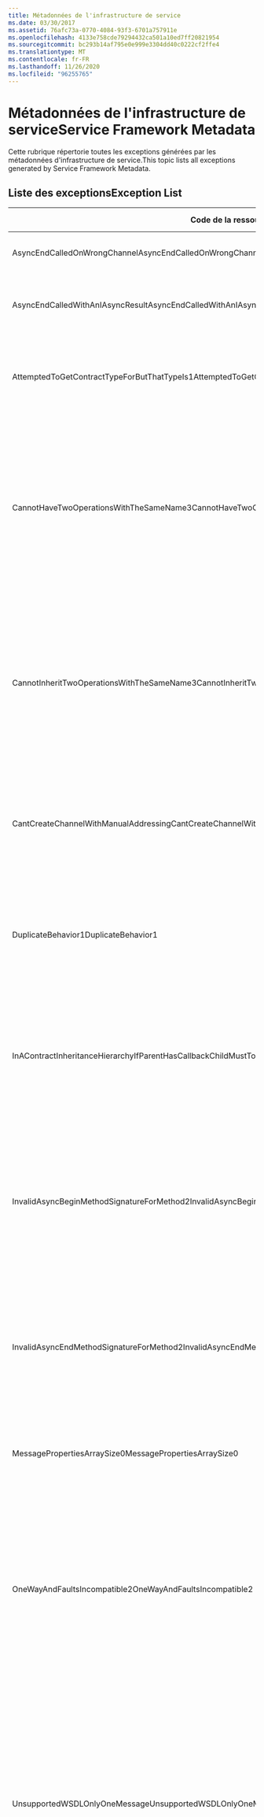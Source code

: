 ```yaml
---
title: Métadonnées de l'infrastructure de service
ms.date: 03/30/2017
ms.assetid: 76afc73a-0770-4084-93f3-6701a757911e
ms.openlocfilehash: 4133e758cde79294432ca501a10ed7ff20821954
ms.sourcegitcommit: bc293b14af795e0e999e3304dd40c0222cf2ffe4
ms.translationtype: MT
ms.contentlocale: fr-FR
ms.lasthandoff: 11/26/2020
ms.locfileid: "96255765"
---
```

# <a name="service-framework-metadata"></a><span data-ttu-id="760d5-102">Métadonnées de l'infrastructure de service</span><span class="sxs-lookup"><span data-stu-id="760d5-102">Service Framework Metadata</span></span>

<span data-ttu-id="760d5-103">Cette rubrique répertorie toutes les exceptions générées par les métadonnées d'infrastructure de service.</span><span class="sxs-lookup"><span data-stu-id="760d5-103">This topic lists all exceptions generated by Service Framework Metadata.</span></span>  
  
## <a name="exception-list"></a><span data-ttu-id="760d5-104">Liste des exceptions</span><span class="sxs-lookup"><span data-stu-id="760d5-104">Exception List</span></span>  
  
|<span data-ttu-id="760d5-105">Code de la ressource</span><span class="sxs-lookup"><span data-stu-id="760d5-105">Resource Code</span></span>|<span data-ttu-id="760d5-106">Chaîne de la ressource</span><span class="sxs-lookup"><span data-stu-id="760d5-106">Resource String</span></span>|  
|-------------------|---------------------|  
|<span data-ttu-id="760d5-107">AsyncEndCalledOnWrongChannel</span><span class="sxs-lookup"><span data-stu-id="760d5-107">AsyncEndCalledOnWrongChannel</span></span>|<span data-ttu-id="760d5-108">Une méthode End asynchrone a été appelée sur le canal incorrect.</span><span class="sxs-lookup"><span data-stu-id="760d5-108">An asynchronous End was called on the wrong channel.</span></span>|  
|<span data-ttu-id="760d5-109">AsyncEndCalledWithAnIAsyncResult</span><span class="sxs-lookup"><span data-stu-id="760d5-109">AsyncEndCalledWithAnIAsyncResult</span></span>|<span data-ttu-id="760d5-110">Une méthode End asynchrone a été appelée avec un IAsyncResult à partir d'une méthode Begin différente.</span><span class="sxs-lookup"><span data-stu-id="760d5-110">An asynchronous End was called with an IAsyncResult from a different Begin method.</span></span>|  
|<span data-ttu-id="760d5-111">AttemptedToGetContractTypeForButThatTypeIs1</span><span class="sxs-lookup"><span data-stu-id="760d5-111">AttemptedToGetContractTypeForButThatTypeIs1</span></span>|<span data-ttu-id="760d5-112">Tentative d’obtenir le type de contrat pour le spécifié.</span><span class="sxs-lookup"><span data-stu-id="760d5-112">Attempted to get contract type for the specified.</span></span> <span data-ttu-id="760d5-113">Le type n’est pas un ServiceContract et n’hérite pas d’un ServiceContract.</span><span class="sxs-lookup"><span data-stu-id="760d5-113">The type is not a ServiceContract and it does not inherit a ServiceContract.</span></span>|  
|<span data-ttu-id="760d5-114">CannotHaveTwoOperationsWithTheSameName3</span><span class="sxs-lookup"><span data-stu-id="760d5-114">CannotHaveTwoOperationsWithTheSameName3</span></span>|<span data-ttu-id="760d5-115">Deux opérations dans le même contrat ne peuvent pas avoir le même nom.</span><span class="sxs-lookup"><span data-stu-id="760d5-115">Cannot have two operations in the same contract with the same name.</span></span> <span data-ttu-id="760d5-116">Les méthodes spécifiées du type spécifié ne respectent pas cette règle.</span><span class="sxs-lookup"><span data-stu-id="760d5-116">The specified methods in the specified type violate this rule.</span></span> <span data-ttu-id="760d5-117">Modifiez le nom d'une des opérations en modifiant le nom de la méthode ou en utilisant la propriété Name de l'attribut OperationContractAttribute.</span><span class="sxs-lookup"><span data-stu-id="760d5-117">Change the name of one of the operations by changing the method name or by using the Name property of OperationContractAttribute.</span></span>|  
|<span data-ttu-id="760d5-118">CannotInheritTwoOperationsWithTheSameName3</span><span class="sxs-lookup"><span data-stu-id="760d5-118">CannotInheritTwoOperationsWithTheSameName3</span></span>|<span data-ttu-id="760d5-119">Impossible d'hériter de deux opérations différentes portant le même nom.</span><span class="sxs-lookup"><span data-stu-id="760d5-119">Cannot inherit two different operations with the same name.</span></span> <span data-ttu-id="760d5-120">L'opération spécifiée des contrats spécifiés violent cette règle.</span><span class="sxs-lookup"><span data-stu-id="760d5-120">The specified operation from the specified contracts violate this rule.</span></span> <span data-ttu-id="760d5-121">Modifiez le nom d'une des opérations en modifiant le nom de la méthode ou en utilisant la propriété Name de l'attribut OperationContractAttribute.</span><span class="sxs-lookup"><span data-stu-id="760d5-121">Change the name of one of the operations by changing the method name or by using the Name property of OperationContractAttribute.</span></span>|  
|<span data-ttu-id="760d5-122">CantCreateChannelWithManualAddressing</span><span class="sxs-lookup"><span data-stu-id="760d5-122">CantCreateChannelWithManualAddressing</span></span>|<span data-ttu-id="760d5-123">Impossible de créer un canal pour un contrat qui requiert une demande/réponse et une liaison qui requiert l'adressage manuel mais prend en charge uniquement la communication duplex.</span><span class="sxs-lookup"><span data-stu-id="760d5-123">Cannot create a channel for a contract that requires a request/reply and a binding that requires manual addressing but only supports duplex communication.</span></span>|  
|<span data-ttu-id="760d5-124">DuplicateBehavior1</span><span class="sxs-lookup"><span data-stu-id="760d5-124">DuplicateBehavior1</span></span>|<span data-ttu-id="760d5-125">La valeur ne peut pas être ajoutée à la collection.</span><span class="sxs-lookup"><span data-stu-id="760d5-125">The value cannot be added to the collection.</span></span> <span data-ttu-id="760d5-126">La collection contient déjà un élément du même type spécifié.</span><span class="sxs-lookup"><span data-stu-id="760d5-126">The collection already contains an item of the same specified type.</span></span> <span data-ttu-id="760d5-127">Cette collection ne prend en charge qu’une seule instance de chaque type.</span><span class="sxs-lookup"><span data-stu-id="760d5-127">This collection only supports one instance of each type.</span></span>|  
|<span data-ttu-id="760d5-128">InAContractInheritanceHierarchyIfParentHasCallbackChildMustToo</span><span class="sxs-lookup"><span data-stu-id="760d5-128">InAContractInheritanceHierarchyIfParentHasCallbackChildMustToo</span></span>|<span data-ttu-id="760d5-129">Étant donné que le contrat de service de base spécifié a un contrat de rappel spécifié, le contrat de service dérivé spécifié doit également spécifier le type spécifié ou un type dérivé comme contrat de rappel.</span><span class="sxs-lookup"><span data-stu-id="760d5-129">Because the specified base service contract has a specified callback contract, the specified derived service contract must also specify either the specified type, or a derived type as its callback contract.</span></span>|  
|<span data-ttu-id="760d5-130">InvalidAsyncBeginMethodSignatureForMethod2</span><span class="sxs-lookup"><span data-stu-id="760d5-130">InvalidAsyncBeginMethodSignatureForMethod2</span></span>|<span data-ttu-id="760d5-131">La signature de méthode Begin asynchrone est non valide pour la méthode spécifiée dans le type d'élément ServiceContract spécifié.</span><span class="sxs-lookup"><span data-stu-id="760d5-131">Invalid asynchronous Begin method signature for the specified method in the specified ServiceContract type.</span></span> <span data-ttu-id="760d5-132">Votre méthode Begin doit prendre un élément AsyncCallback et un objet pour ses deux derniers arguments et renvoyer un élément IAsyncResult.</span><span class="sxs-lookup"><span data-stu-id="760d5-132">Your begin method must take an AsyncCallback and an object as the last two arguments and return an IAsyncResult.</span></span>|  
|<span data-ttu-id="760d5-133">InvalidAsyncEndMethodSignatureForMethod2</span><span class="sxs-lookup"><span data-stu-id="760d5-133">InvalidAsyncEndMethodSignatureForMethod2</span></span>|<span data-ttu-id="760d5-134">La signature de méthode End asynchrone est non valide pour la méthode spécifiée dans le type d'élément ServiceContract spécifié.</span><span class="sxs-lookup"><span data-stu-id="760d5-134">Invalid asynchronous End method signature for the specified method in the specified ServiceContract type.</span></span> <span data-ttu-id="760d5-135">Votre méthode End doit prendre un élément IAsyncResult comme dernier argument.</span><span class="sxs-lookup"><span data-stu-id="760d5-135">Your end method must take an IAsyncResult as the last argument.</span></span>|  
|<span data-ttu-id="760d5-136">MessagePropertiesArraySize0</span><span class="sxs-lookup"><span data-stu-id="760d5-136">MessagePropertiesArraySize0</span></span>|<span data-ttu-id="760d5-137">Le tableau passé n'a pas suffisamment d'espace pour contenir toutes les propriétés contenues dans cette collection.</span><span class="sxs-lookup"><span data-stu-id="760d5-137">The array that was passed does not have enough space to hold all the properties contained by this collection.</span></span>|  
|<span data-ttu-id="760d5-138">OneWayAndFaultsIncompatible2</span><span class="sxs-lookup"><span data-stu-id="760d5-138">OneWayAndFaultsIncompatible2</span></span>|<span data-ttu-id="760d5-139">La méthode spécifiée dans le type spécifié est marquée avec IsOneWay=true et déclare un ou plusieurs attributs FaultContractAttributes.</span><span class="sxs-lookup"><span data-stu-id="760d5-139">The specified method in the specified type is marked as IsOneWay=true and declares one or more FaultContractAttributes.</span></span> <span data-ttu-id="760d5-140">Les méthodes monodirectionnelles ne peuvent pas déclarer d'attributs FaultContractAttributes.</span><span class="sxs-lookup"><span data-stu-id="760d5-140">One-way methods cannot declare FaultContractAttributes.</span></span> <span data-ttu-id="760d5-141">Définissez IsOneWay à « false » ou supprimez les attributs FaultContractAttributes.</span><span class="sxs-lookup"><span data-stu-id="760d5-141">Change IsOneWay to false or remove the FaultContractAttributes.</span></span>|  
|<span data-ttu-id="760d5-142">UnsupportedWSDLOnlyOneMessage</span><span class="sxs-lookup"><span data-stu-id="760d5-142">UnsupportedWSDLOnlyOneMessage</span></span>|<span data-ttu-id="760d5-143">Web Services Description Language non pris en charge.</span><span class="sxs-lookup"><span data-stu-id="760d5-143">Unsupported Web Services Description Language.</span></span> <span data-ttu-id="760d5-144">Une seule une partie de message est prise en charge pour les messages d'erreur.</span><span class="sxs-lookup"><span data-stu-id="760d5-144">Only one message part is supported for fault messages.</span></span> <span data-ttu-id="760d5-145">Ce message d'erreur fait référence à plusieurs parties de message.</span><span class="sxs-lookup"><span data-stu-id="760d5-145">This fault message refers to more than one message part.</span></span> <span data-ttu-id="760d5-146">Si vous avez un accès en édition au fichier WSDL, vous pouvez résoudre le problème en supprimant les parties de messages superflues de telle sorte que le message d'erreur ne fasse référence qu'à une seule partie.</span><span class="sxs-lookup"><span data-stu-id="760d5-146">If you have edit access to the Web Services Description Language file, you can fix the problem by removing the extra message parts such that fault message references just one part.</span></span>|  
|<span data-ttu-id="760d5-147">UnsupportedWSDLTheFault</span><span class="sxs-lookup"><span data-stu-id="760d5-147">UnsupportedWSDLTheFault</span></span>|<span data-ttu-id="760d5-148">Web Services Description Language non pris en charge.</span><span class="sxs-lookup"><span data-stu-id="760d5-148">Unsupported Web Services Description Language.</span></span> <span data-ttu-id="760d5-149">La partie du message d'erreur doit faire référence à un élément.</span><span class="sxs-lookup"><span data-stu-id="760d5-149">The fault message part must reference an element.</span></span> <span data-ttu-id="760d5-150">Ce message d'erreur ne fait pas référence à un élément.</span><span class="sxs-lookup"><span data-stu-id="760d5-150">This fault message does not refer to an element.</span></span> <span data-ttu-id="760d5-151">Si vous avez un accès en édition au document WSDL, vous pouvez résoudre le problème en faisant référence à un élément de schéma à l'aide de l'attribut « element ».</span><span class="sxs-lookup"><span data-stu-id="760d5-151">If you have edit access to the Web Services Definition Language document, you can fix the problem by referencing a schema element using the 'element' attribute.</span></span>|  
|<span data-ttu-id="760d5-152">WsdlImportErrorDependencyDetail</span><span class="sxs-lookup"><span data-stu-id="760d5-152">WsdlImportErrorDependencyDetail</span></span>|<span data-ttu-id="760d5-153">Une erreur s'est produite lors de l'important du spécifié dont dépend l'autre valeur spécifiée.</span><span class="sxs-lookup"><span data-stu-id="760d5-153">An error occurred while importing the specified that the other specified value is dependent on.</span></span> <span data-ttu-id="760d5-154">Le Xpath est également spécifié.</span><span class="sxs-lookup"><span data-stu-id="760d5-154">The Xpath is also specified.</span></span>|  
|<span data-ttu-id="760d5-155">XsdMissingRequiredAttribute1</span><span class="sxs-lookup"><span data-stu-id="760d5-155">XsdMissingRequiredAttribute1</span></span>|<span data-ttu-id="760d5-156">Attribut requis spécifié manquant.</span><span class="sxs-lookup"><span data-stu-id="760d5-156">Missing the specified required attribute.</span></span>|
